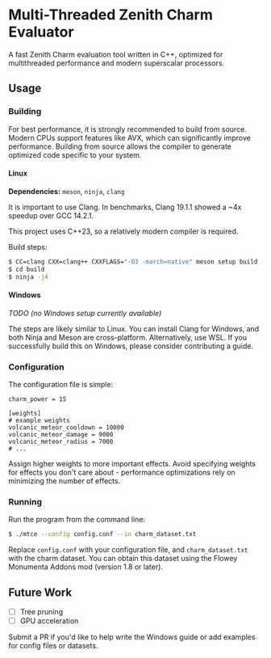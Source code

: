 # Multi-Threaded Zenith Charm Evaluator

A fast Zenith Charm evaluation tool written in C++, optimized for multithreaded performance and modern superscalar processors.

## Usage

### Building

For best performance, it is strongly recommended to build from source. Modern CPUs support features like AVX, which can significantly improve
performance. Building from source allows the compiler to generate optimized code specific to your system.

#### Linux

**Dependencies:** `meson`, `ninja`, `clang`

It is important to use Clang. In benchmarks, Clang 19.1.1 showed a ~4x speedup over GCC 14.2.1.

This project uses C++23, so a relatively modern compiler is required.

Build steps:
```sh
$ CC=clang CXX=clang++ CXXFLAGS="-O3 -march=native" meson setup build --buildtype=custom
$ cd build
$ ninja -j4
```

#### Windows

*TODO (no Windows setup currently available)*

The steps are likely similar to Linux. You can install Clang for Windows, and both Ninja and Meson are cross-platform. Alternatively, use WSL. 
If you successfully build this on Windows, please consider contributing a guide.

### Configuration

The configuration file is simple:

```
charm_power = 15

[weights]
# example weights
volcanic_meteor_cooldown = 10000
volcanic_meteor_damage = 9000
volcanic_meteor_radius = 7000
# ...
```

Assign higher weights to more important effects. Avoid specifying weights for effects you don't care about - performance optimizations rely on
minimizing the number of effects.

### Running

Run the program from the command line:

```sh
$ ./mtce --config config.conf --in charm_dataset.txt
```

Replace `config.conf` with your configuration file, and `charm_dataset.txt` with the charm dataset. You can obtain this dataset using the 
Flowey Monumenta Addons mod (version 1.8 or later).

## Future Work

- [ ] Tree pruning  
- [ ] GPU acceleration

Submit a PR if you'd like to help write the Windows guide or add examples for config files or datasets.
